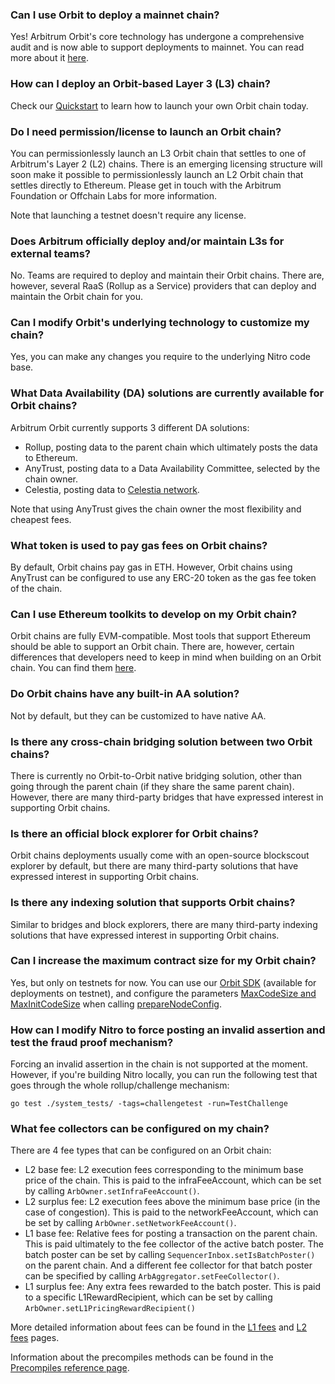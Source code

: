 ### Can I use Orbit to deploy a mainnet chain?
<p>Yes! Arbitrum Orbit's core technology has undergone a comprehensive audit and is now able to support deployments to mainnet. You can read more about it <a href="https://docs.arbitrum.io/launch-orbit-chain/concepts/public-preview-expectations#arbitrum-orbit-is-mainnet-ready-but-deploy-to-testnet-first">here</a>.</p>

<p></p>


### How can I deploy an Orbit-based Layer 3 (L3) chain?
<p>Check our <a href="https://docs.arbitrum.io/launch-orbit-chain/orbit-quickstart">Quickstart</a> to learn how to launch your own Orbit chain today.</p>

<p></p>


### Do I need permission/license to launch an Orbit chain?
<p>You can permissionlessly launch an L3 Orbit chain that settles to one of Arbitrum's Layer 2 (L2) chains. There is an emerging licensing structure will soon make it possible to permissionlessly launch an L2 Orbit chain that settles directly to Ethereum. Please get in touch with the Arbitrum Foundation or Offchain Labs for more information.</p>

<p>Note that launching a testnet doesn't require any license.</p>

<p></p>


### Does Arbitrum officially deploy and/or maintain L3s for external teams?
<p>No. Teams are required to deploy and maintain their Orbit chains. There are, however, several RaaS (Rollup as a Service) providers that can deploy and maintain the Orbit chain for you.</p>

<p></p>


### Can I modify Orbit's underlying technology to customize my chain?
<p>Yes, you can make any changes you require to the underlying Nitro code base.</p>

<p></p>


### What Data Availability (DA) solutions are currently available for Orbit chains?
<p>Arbitrum Orbit currently supports 3 different DA solutions:</p>

<ul><li>Rollup, posting data to the parent chain which ultimately posts the data to Ethereum.</li>
<li>AnyTrust, posting data to a Data Availability Committee, selected by the chain owner.</li>
<li>Celestia, posting data to <a href="https://blog.celestia.org/celestia-is-first-modular-data-availability-network-to-integrate-with-arbitrum-orbit/">Celestia network</a>.</li>
</ul>
<p>Note that using AnyTrust gives the chain owner the most flexibility and cheapest fees.</p>

<p></p>


### What token is used to pay gas fees on Orbit chains?
<p>By default, Orbit chains pay gas in ETH. However, Orbit chains using AnyTrust can be configured to use any ERC-20 token as the gas fee token of the chain.</p>

<p></p>


### Can I use Ethereum toolkits to develop on my Orbit chain?
<p>Orbit chains are fully EVM-compatible. Most tools that support Ethereum should be able to support an Orbit chain. There are, however, certain differences that developers need to keep in mind when building on an Orbit chain. You can find them <a href="https://docs.arbitrum.io/for-devs/concepts/differences-between-arbitrum-ethereum/overview">here</a>.</p>

<p></p>


### Do Orbit chains have any built-in AA solution?
<p>Not by default, but they can be customized to have native AA.</p>


### Is there any cross-chain bridging solution between two Orbit chains?
<p>There is currently no Orbit-to-Orbit native bridging solution, other than going through the parent chain (if they share the same parent chain). However, there are many third-party bridges that have expressed interest in supporting Orbit chains.</p>

<p></p>


### Is there an official block explorer for Orbit chains?
<p>Orbit chains deployments usually come with an open-source blockscout explorer by default, but there are many third-party solutions that have expressed interest in supporting Orbit chains.</p>

<p></p>


### Is there any indexing solution that supports Orbit chains?
<p>Similar to bridges and block explorers, there are many third-party indexing solutions that have expressed interest in supporting Orbit chains.</p>

<p></p>


### Can I increase the maximum contract size for my Orbit chain?
<p>Yes, but only on testnets for now. You can use our <a href="https://github.com/OffchainLabs/arbitrum-orbit-sdk">Orbit SDK</a> (available for deployments on testnet), and configure the parameters <a href="https://github.com/OffchainLabs/arbitrum-orbit-sdk/blob/main/src/prepareChainConfig.ts#L29">MaxCodeSize and MaxInitCodeSize</a> when calling <a href="https://github.com/OffchainLabs/arbitrum-orbit-sdk/blob/main/examples/prepare-node-config/index.ts#L43">prepareNodeConfig</a>.</p>

<p></p>


### How can I modify Nitro to force posting an invalid assertion and test the fraud proof mechanism?
<p>Forcing an invalid assertion in the chain is not supported at the moment. However, if you're building Nitro locally, you can run the following test that goes through the whole rollup/challenge mechanism:</p>

```shell
go test ./system_tests/ -tags=challengetest -run=TestChallenge

```
<p></p>


### What fee collectors can be configured on my chain?
<p>There are 4 fee types that can be configured on an Orbit chain:</p>

<ul><li>L2 base fee: L2 execution fees corresponding to the minimum base price of the chain. This is paid to the infraFeeAccount, which can be set by calling <code>ArbOwner.setInfraFeeAccount()</code>.</li>
<li>L2 surplus fee: L2 execution fees above the minimum base price (in the case of congestion). This is paid to the networkFeeAccount, which can be set by calling <code>ArbOwner.setNetworkFeeAccount()</code>.</li>
<li>L1 base fee: Relative fees for posting a transaction on the parent chain. This is paid ultimately to the fee collector of the active batch poster. The batch poster can be set by calling <code>SequencerInbox.setIsBatchPoster()</code> on the parent chain. And a different fee collector for that batch poster can be specified by calling <code>ArbAggregator.setFeeCollector()</code>.</li>
<li>L1 surplus fee: Any extra fees rewarded to the batch poster. This is paid to a specific L1RewardRecipient, which can be set by calling <code>ArbOwner.setL1PricingRewardRecipient()</code></li>
</ul>
<p>More detailed information about fees can be found in the <a href="https://docs.arbitrum.io/arbos/l1-pricing">L1 fees</a> and <a href="https://docs.arbitrum.io/arbos/gas">L2 fees</a> pages.</p>

<p>Information about the precompiles methods can be found in the <a href="https://docs.arbitrum.io/build-decentralized-apps/precompiles/reference">Precompiles reference page</a>.</p>

